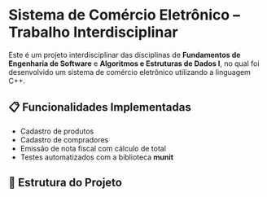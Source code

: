 # Sistema de Comércio Eletrônico – Trabalho Interdisciplinar

Este é um projeto interdisciplinar das disciplinas de **Fundamentos de Engenharia de Software** e **Algoritmos e Estruturas de Dados I**, no qual foi desenvolvido um sistema de comércio eletrônico utilizando a linguagem C++.

## 📋 Funcionalidades Implementadas

- Cadastro de produtos
- Cadastro de compradores
- Emissão de nota fiscal com cálculo de total
- Testes automatizados com a biblioteca **munit**

## 📁 Estrutura do Projeto

